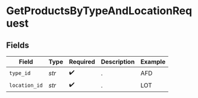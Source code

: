 # GetProductsByTypeAndLocationRequest


## Fields

| Field              | Type               | Required           | Description        | Example            |
| ------------------ | ------------------ | ------------------ | ------------------ | ------------------ |
| `type_id`          | *str*              | :heavy_check_mark: | .                  | AFD                |
| `location_id`      | *str*              | :heavy_check_mark: | .                  | LOT                |